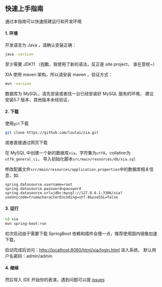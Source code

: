 ## 快速上手指南

通过本指南可以快速搭建运行和开发环境

#### 1. 环境

开发语言为 Java ，请确认安装正确：
```bash
java -version
```
至少需要 JDK11 （抱歉，我使用了新的语法，反正是 site project， 谁在意呢~）

XIA 使用 maven 架构，所以请安装 maven ，验证方式：
```bash
mvn -version
``` 

数据库为 MySQL，请先安装或者找一台已经安装好 MySQL 服务的环境，
建议安装5.7 版本，其他版本未经验证，

#### 2. 下载 

使用`git`下载
```bash
git clone https://github.com/loutai/xia.git
```
或者直接通过网页下载

在 MySQL 中创建一个新的数据库`xia`，字符集为`utf8`，collation为`utf8_general_ci`，
导入初始化脚本`src/main/resources/db/xia.sql`

修改配置文件`src/main/resources/application.properties`中的数据库相关信息，如:
```properties
spring.datasource.username=root
spring.datasource.password=password
spring.datasource.url=jdbc:mysql://127.0.0.1:3306/xia?useUnicode=true&characterEncoding=utf-8&useSSL=false
```

#### 3. 运行
```bash
cd xia
mvn spring-boot:run
```
初次启动由于需要下载 SpringBoot 依赖和插件会慢一点，推荐使用国内镜像加速下载，

启动完成后访问：[http://localhost:8080/html/xia/login.html](http://localhost:8080/html/xia/login.html) 进入系统，
默认用户名密码：admin/admin

#### 4. 继续

然后导入 IDE 开始你的表演，遇到问题可以提 [issues](https://github.com/loutai/xia/issues)

